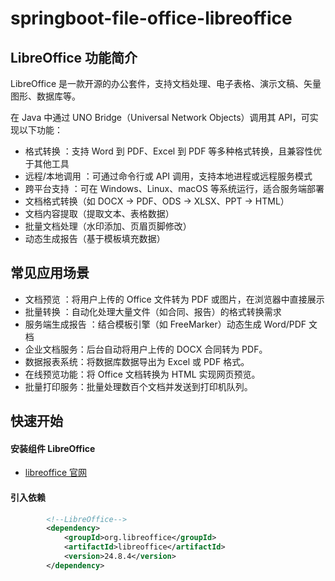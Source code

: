 # springboot-file-office-libreoffice

## LibreOffice 功能简介

LibreOffice 是一款开源的办公套件，支持文档处理、电子表格、演示文稿、矢量图形、数据库等。

在 Java 中通过 UNO Bridge（Universal Network Objects）调用其 API，可实现以下功能：

* 格式转换 ：支持 Word 到 PDF、Excel 到 PDF 等多种格式转换，且兼容性优于其他工具
* 远程/本地调用 ：可通过命令行或 API 调用，支持本地进程或远程服务模式
* 跨平台支持 ：可在 Windows、Linux、macOS 等系统运行，适合服务端部署
* 文档格式转换（如 DOCX → PDF、ODS → XLSX、PPT → HTML）
* 文档内容提取（提取文本、表格数据）
* 批量文档处理（水印添加、页眉页脚修改）
* 动态生成报告（基于模板填充数据）


## 常见应用场景

* 文档预览 ：将用户上传的 Office 文件转为 PDF 或图片，在浏览器中直接展示
* 批量转换 ：自动化处理大量文件（如合同、报告）的格式转换需求
* 服务端生成报告 ：结合模板引擎（如 FreeMarker）动态生成 Word/PDF 文档
* 企业文档服务：后台自动将用户上传的 DOCX 合同转为 PDF。
* 数据报表系统：将数据库数据导出为 Excel 或 PDF 格式。
* 在线预览功能：将 Office 文档转换为 HTML 实现网页预览。
* 批量打印服务：批量处理数百个文档并发送到打印机队列。

## 快速开始

#### 安装组件 LibreOffice

- [libreoffice 官网](https://www.libreoffice.org/)

#### 引入依赖

```xml
        <!--LibreOffice-->
        <dependency>
            <groupId>org.libreoffice</groupId>
            <artifactId>libreoffice</artifactId>
            <version>24.8.4</version>
        </dependency>
```